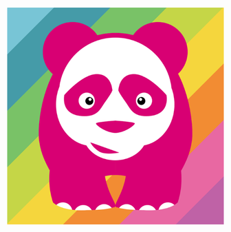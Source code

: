 <p align="center">
  <a href="http://pinkpanda.github.io">
    <img src="source/images/pinkpanda.png" alt="Pink Panda">
  </a>
</p>
